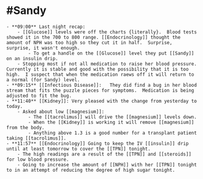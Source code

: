 # #Sandy
	- **09:00** Last night recap:
		- [[Glucose]] levels were off the charts {literally}.  Blood tests showed it in the 700 to 800 range. [[Endocrinology]] thought the amount of NPH was too high so they cut it in half.  Surprise, surprise, it wasn't enough.
			- To get a handle on the [[Glucose]] level they put [[Sandy]] on an insulin drip.
		- Stopping most if not all medication to raise her blood pressure.  Currently it is stable and good with the possibility that it is too high.  I suspect that when the medication raews off it will return to a normal (for Sandy) level.
	- **09:15** [[Infectious Disease]]:   They did find a bug in her blood stream that fits the puzzle pieces for symptoms.  Medication is being adjusted to fit the bug.
	- **11:40** [[Kidney]]: Very pleased with the change from yesterday to today.
		- Asked about low [[magnesium]]:
			- The [[tacrolimus]] will drive the [[magnesium]] levels down.
			- When the [[Kidney]] is working it will remove [[magnesium]] from the body.
			- Anything above 1.3 is a good number for a transplant patient taking [[tacrolimus]].
	- **11:57** [[Endocrinology]] Going to keep the IV [[insulin]] drip until at least tomorrow to cover the [[TPN]] tonight.
		- The high readings are a result of the [[TPN]] and [[steroids]] for low blood pressure.
		- Going to increase the amount of [[NPH]] with her [[TPN]] tonight to in an attempt of reducing the degree of high sugar tonight.